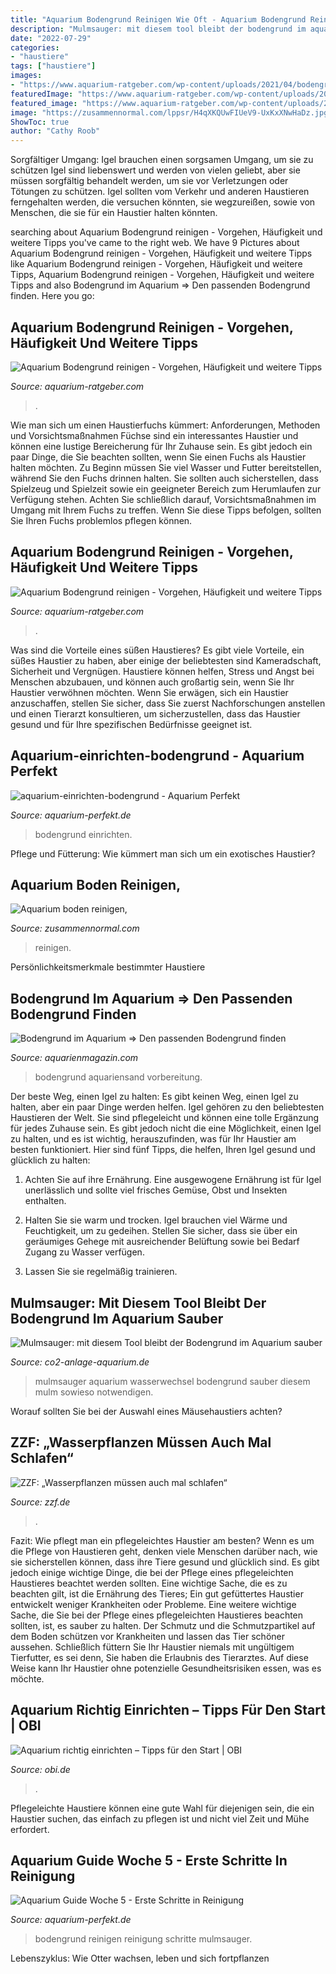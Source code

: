 ```yaml
---
title: "Aquarium Bodengrund Reinigen Wie Oft - Aquarium Bodengrund Reinigen"
description: "Mulmsauger: mit diesem tool bleibt der bodengrund im aquarium sauber"
date: "2022-07-29"
categories:
- "haustiere"
tags: ["haustiere"]
images:
- "https://www.aquarium-ratgeber.com/wp-content/uploads/2021/04/bodengrund-reinigen-vor-einrichtung-1024x768.jpg"
featuredImage: "https://www.aquarium-ratgeber.com/wp-content/uploads/2021/04/bodengrund-reinigen-vor-einrichtung-1024x768.jpg"
featured_image: "https://www.aquarium-ratgeber.com/wp-content/uploads/2021/04/bodengrund-reinigen-vor-einrichtung-690x518.jpg"
image: "https://zusammennormal.com/lppsr/H4qXKQUwFIUeV9-UxKxXNwHaDz.jpg"
ShowToc: true
author: "Cathy Roob"
---
```



Sorgfältiger Umgang: Igel brauchen einen sorgsamen Umgang, um sie zu schützen
Igel sind liebenswert und werden von vielen geliebt, aber sie müssen sorgfältig behandelt werden, um sie vor Verletzungen oder Tötungen zu schützen. Igel sollten vom Verkehr und anderen Haustieren ferngehalten werden, die versuchen könnten, sie wegzureißen, sowie von Menschen, die sie für ein Haustier halten könnten.

	

		
searching about Aquarium Bodengrund reinigen - Vorgehen, Häufigkeit und weitere Tipps you've came to the right web. We have 9 Pictures about Aquarium Bodengrund reinigen - Vorgehen, Häufigkeit und weitere Tipps like Aquarium Bodengrund reinigen - Vorgehen, Häufigkeit und weitere Tipps, Aquarium Bodengrund reinigen - Vorgehen, Häufigkeit und weitere Tipps and also Bodengrund im Aquarium ⇒ Den passenden Bodengrund finden. Here you go:
		
    
## Aquarium Bodengrund Reinigen - Vorgehen, Häufigkeit Und Weitere Tipps

<img loading=lazy src="https://www.aquarium-ratgeber.com/wp-content/uploads/2021/04/bodengrund-reinigen-vor-einrichtung-1024x768.jpg" onerror="this.onerror=null;this.src='https://tse4.mm.bing.net/th?id=OIP.1ZLDyT3gfb0diAs2rIOCcQHaFj&amp;pid=15.1';" alt="Aquarium Bodengrund reinigen - Vorgehen, Häufigkeit und weitere Tipps">

_Source: aquarium-ratgeber.com_

>. 

	

Wie man sich um einen Haustierfuchs kümmert: Anforderungen, Methoden und Vorsichtsmaßnahmen
Füchse sind ein interessantes Haustier und können eine lustige Bereicherung für Ihr Zuhause sein. Es gibt jedoch ein paar Dinge, die Sie beachten sollten, wenn Sie einen Fuchs als Haustier halten möchten. Zu Beginn müssen Sie viel Wasser und Futter bereitstellen, während Sie den Fuchs drinnen halten. Sie sollten auch sicherstellen, dass Spielzeug und Spielzeit sowie ein geeigneter Bereich zum Herumlaufen zur Verfügung stehen. Achten Sie schließlich darauf, Vorsichtsmaßnahmen im Umgang mit Ihrem Fuchs zu treffen. Wenn Sie diese Tipps befolgen, sollten Sie Ihren Fuchs problemlos pflegen können.

    
## Aquarium Bodengrund Reinigen - Vorgehen, Häufigkeit Und Weitere Tipps

<img loading=lazy src="https://www.aquarium-ratgeber.com/wp-content/uploads/2021/04/bodengrund-reinigen-vor-einrichtung-690x518.jpg" onerror="this.onerror=null;this.src='https://tse4.mm.bing.net/th?id=OIP._iEFIxtBJrVIIOZpA27ZgwHaFj&amp;pid=15.1';" alt="Aquarium Bodengrund reinigen - Vorgehen, Häufigkeit und weitere Tipps">

_Source: aquarium-ratgeber.com_

>. 

	

Was sind die Vorteile eines süßen Haustieres?
Es gibt viele Vorteile, ein süßes Haustier zu haben, aber einige der beliebtesten sind Kameradschaft, Sicherheit und Vergnügen. Haustiere können helfen, Stress und Angst bei Menschen abzubauen, und können auch großartig sein, wenn Sie Ihr Haustier verwöhnen möchten. Wenn Sie erwägen, sich ein Haustier anzuschaffen, stellen Sie sicher, dass Sie zuerst Nachforschungen anstellen und einen Tierarzt konsultieren, um sicherzustellen, dass das Haustier gesund und für Ihre spezifischen Bedürfnisse geeignet ist.

    
## Aquarium-einrichten-bodengrund - Aquarium Perfekt

<img loading=lazy src="https://aquarium-perfekt.de/wp-content/uploads/2015/07/aquarium-einrichten-bodengrund.jpg" onerror="this.onerror=null;this.src='https://tse4.mm.bing.net/th?id=OIP.7bDAp3FL4MuWMJTLkqLIYgHaFj&amp;pid=15.1';" alt="aquarium-einrichten-bodengrund - Aquarium Perfekt">

_Source: aquarium-perfekt.de_

>bodengrund einrichten. 

	

Pflege und Fütterung: Wie kümmert man sich um ein exotisches Haustier?

    
## Aquarium Boden Reinigen,

<img loading=lazy src="https://zusammennormal.com/lppsr/H4qXKQUwFIUeV9-UxKxXNwHaDz.jpg" onerror="this.onerror=null;this.src='https://tse1.mm.bing.net/th?id=OIP.KlzHXN_m7jNukAMGAEv5WgAAAA&amp;pid=15.1';" alt="Aquarium boden reinigen,">

_Source: zusammennormal.com_

>reinigen. 

	

Persönlichkeitsmerkmale bestimmter Haustiere

    
## Bodengrund Im Aquarium ⇒ Den Passenden Bodengrund Finden

<img loading=lazy src="https://aquarienmagazin.com/wp-content/uploads/2020/04/auswaschen-aquariumsand-aquariumkies-1024x685.jpg" onerror="this.onerror=null;this.src='https://tse4.mm.bing.net/th?id=OIP.xwqtzYeIdl5XLWCrkG-xPAHaE9&amp;pid=15.1';" alt="Bodengrund im Aquarium ⇒ Den passenden Bodengrund finden">

_Source: aquarienmagazin.com_

>bodengrund aquariensand vorbereitung. 

	

Der beste Weg, einen Igel zu halten: Es gibt keinen Weg, einen Igel zu halten, aber ein paar Dinge werden helfen.
Igel gehören zu den beliebtesten Haustieren der Welt. Sie sind pflegeleicht und können eine tolle Ergänzung für jedes Zuhause sein. Es gibt jedoch nicht die eine Möglichkeit, einen Igel zu halten, und es ist wichtig, herauszufinden, was für Ihr Haustier am besten funktioniert. Hier sind fünf Tipps, die helfen, Ihren Igel gesund und glücklich zu halten:
1. Achten Sie auf ihre Ernährung. Eine ausgewogene Ernährung ist für Igel unerlässlich und sollte viel frisches Gemüse, Obst und Insekten enthalten.

2. Halten Sie sie warm und trocken. Igel brauchen viel Wärme und Feuchtigkeit, um zu gedeihen. Stellen Sie sicher, dass sie über ein geräumiges Gehege mit ausreichender Belüftung sowie bei Bedarf Zugang zu Wasser verfügen.

3. Lassen Sie sie regelmäßig trainieren.

    
## Mulmsauger: Mit Diesem Tool Bleibt Der Bodengrund Im Aquarium Sauber

<img loading=lazy src="https://co2-anlage-aquarium.de/wp-content/uploads/2018/09/Mulmsauger-beim-Wasserwechsel.jpg" onerror="this.onerror=null;this.src='https://tse3.mm.bing.net/th?id=OIP.4oj0fADVrQAORv3w2jbYCAHaKX&amp;pid=15.1';" alt="Mulmsauger: mit diesem Tool bleibt der Bodengrund im Aquarium sauber">

_Source: co2-anlage-aquarium.de_

>mulmsauger aquarium wasserwechsel bodengrund sauber diesem mulm sowieso notwendigen. 

	

Worauf sollten Sie bei der Auswahl eines Mäusehaustiers achten?

    
## ZZF: „Wasserpflanzen Müssen Auch Mal Schlafen“

<img loading=lazy src="https://www.zzf.de/fileadmin/files/ZZF/Pressefotos/Aquarium_mit_Wasserpflanzen_klein.jpg" onerror="this.onerror=null;this.src='https://tse4.mm.bing.net/th?id=OIP.61_eEEhlsKn__xkT60kbuwHaE8&amp;pid=15.1';" alt="ZZF: „Wasserpflanzen müssen auch mal schlafen“">

_Source: zzf.de_

>. 

	

Fazit: Wie pflegt man ein pflegeleichtes Haustier am besten?
Wenn es um die Pflege von Haustieren geht, denken viele Menschen darüber nach, wie sie sicherstellen können, dass ihre Tiere gesund und glücklich sind. Es gibt jedoch einige wichtige Dinge, die bei der Pflege eines pflegeleichten Haustieres beachtet werden sollten. Eine wichtige Sache, die es zu beachten gilt, ist die Ernährung des Tieres; Ein gut gefüttertes Haustier entwickelt weniger Krankheiten oder Probleme. Eine weitere wichtige Sache, die Sie bei der Pflege eines pflegeleichten Haustieres beachten sollten, ist, es sauber zu halten. Der Schmutz und die Schmutzpartikel auf dem Boden schützen vor Krankheiten und lassen das Tier schöner aussehen. Schließlich füttern Sie Ihr Haustier niemals mit ungültigem Tierfutter, es sei denn, Sie haben die Erlaubnis des Tierarztes. Auf diese Weise kann Ihr Haustier ohne potenzielle Gesundheitsrisiken essen, was es möchte.

    
## Aquarium Richtig Einrichten – Tipps Für Den Start | OBI

<img loading=lazy src="https://imgix.obi.de/magazinapi/dam/Wohnen/aquarium-einrichten/Aquarium-einrichten-Aquarienkies-Bodengrund-final.jpg?auto=format%2Ccompress&amp;crop=focalpoint&amp;fit=crop&amp;fp-x=0.5&amp;fp-y=0.5&amp;fp-z=1&amp;h=629&amp;w=1120" onerror="this.onerror=null;this.src='https://tse3.mm.bing.net/th?id=OIP.PUAW4cVo57u5rnrVk2q43gHaEK&amp;pid=15.1';" alt="Aquarium richtig einrichten – Tipps für den Start | OBI">

_Source: obi.de_

>. 

	

Pflegeleichte Haustiere können eine gute Wahl für diejenigen sein, die ein Haustier suchen, das einfach zu pflegen ist und nicht viel Zeit und Mühe erfordert.

    
## Aquarium Guide Woche 5 - Erste Schritte In Reinigung

<img loading=lazy src="https://aquarium-perfekt.de/wp-content/uploads/2015/07/aquarium-einrichten-bodengrund-300x225.jpg" onerror="this.onerror=null;this.src='https://tse2.mm.bing.net/th?id=OIP.Wl9dTpJCQSh3dCyGQwx9IQHaFj&amp;pid=15.1';" alt="Aquarium Guide Woche 5 - Erste Schritte in Reinigung">

_Source: aquarium-perfekt.de_

>bodengrund reinigen reinigung schritte mulmsauger. 

	

Lebenszyklus: Wie Otter wachsen, leben und sich fortpflanzen

